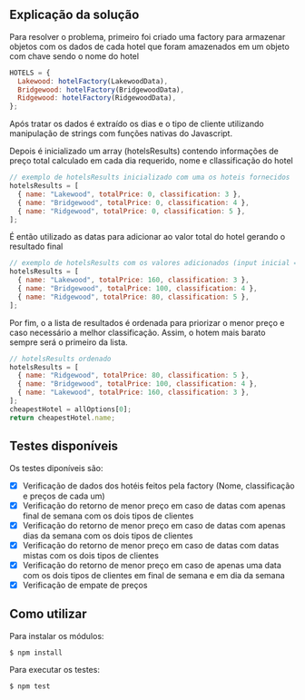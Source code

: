 ## Explicação da solução

Para resolver o problema, primeiro foi criado uma factory para armazenar objetos com os dados de cada hotel que foram amazenados em um
objeto com chave sendo o nome do hotel

```js
HOTELS = {
  Lakewood: hotelFactory(LakewoodData),
  Bridgewood: hotelFactory(BridgewoodData),
  Ridgewood: hotelFactory(RidgewoodData),
};
```

Após tratar os dados é extraído os dias e o tipo de cliente utilizando manipulação de strings com funções nativas do Javascript.

Depois é inicializado um array (hotelsResults) contendo informações de preço total calculado em cada dia requerido, nome e cllassificação do hotel

```js
// exemplo de hotelsResults inicializado com uma os hoteis fornecidos
hotelsResults = [
  { name: "Lakewood", totalPrice: 0, classification: 3 },
  { name: "Bridgewood", totalPrice: 0, classification: 4 },
  { name: "Ridgewood", totalPrice: 0, classification: 5 },
];
```

É então utilizado as datas para adicionar ao valor total do hotel gerando o resultado final

```js
// exemplo de hotelsResults com os valores adicionados (input inicial = Rewards: 26Dec2009(sat), 27Dec2009(sun))
hotelsResults = [
  { name: "Lakewood", totalPrice: 160, classification: 3 },
  { name: "Bridgewood", totalPrice: 100, classification: 4 },
  { name: "Ridgewood", totalPrice: 80, classification: 5 },
];
```

Por fim, o a lista de resultados é ordenada para priorizar o menor preço e caso necessário a melhor classificação.
Assim, o hotem mais barato sempre será o primeiro da lista.

```js
// hotelsResults ordenado
hotelsResults = [
  { name: "Ridgewood", totalPrice: 80, classification: 5 },
  { name: "Bridgewood", totalPrice: 100, classification: 4 },
  { name: "Lakewood", totalPrice: 160, classification: 3 },
];
cheapestHotel = allOptions[0];
return cheapestHotel.name;
```

## Testes disponíveis

Os testes diponíveis são:

- [x] Verificação de dados dos hotéis feitos pela factory (Nome, classificação e preços de cada um)
- [x] Verificação do retorno de menor preço em caso de datas com apenas final de semana com os dois tipos de clientes
- [x] Verificação do retorno de menor preço em caso de datas com apenas dias da semana com os dois tipos de clientes
- [x] Verificação do retorno de menor preço em caso de datas com datas mistas com os dois tipos de clientes
- [x] Verificação do retorno de menor preço em caso de apenas uma data com os dois tipos de clientes em final de semana e em dia da semana
- [x] Verificação de empate de preços

## Como utilizar

Para instalar os módulos:

```
$ npm install
```

Para executar os testes:

```
$ npm test
```
